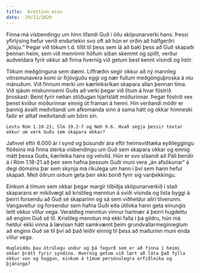 ```yaml
---
title:  Drottinn einn
date:  29/11/2020
---
```


Finna má vísbendingu um hinn lifandi Guð í öllu sköpunarverki hans. Þessi yfirlýsing hefur verið endurtekin svo oft að hún er orðin að hálfgerðri „klisju.“ Þegar við tökum t.d. tillit til þess sem lá að baki þess að Guð skapaði þennan heim, sem við mennirnir höfum síðan skemmt og spillt, verður auðveldara fyrir okkur að finna hvernig við getum best kennt vísindi og listir.

Tökum meðgönguna sem dæmi. Líffræðin segir okkur að ný mannleg vitnsmunavera komi úr frjóvguðu eggi og nær fullum meðgönguþroska á níu mánuðum. Við finnum merki um kærleiksríkan skapara allan þennan tíma. Við sjáum miskunnsemi Guðs að verki þegar við lítum á hvar fóstrið þroskast: Beint fyrir neðan stöðugan hjartslátt móðurinnar. Þegar fóstrið vex þenst kviður móðurinnar einnig út framan á henni. Hin verðandi móðir er þannig ávallt meðvitandi um afkomanda sinn á sama hátt og okkar himneski faðir er alltaf meðvitandi um börn sín.

`Lestu Róm 1.18-21; Slm 19.2-7 og Neh 9.6. Hvað segja þessir textar okkur um verk Guðs sem skapara okkar?`

Jafnvel eftir 6.000 ár í synd og þúsundir ára eftir heimsvíðtæka eyðileggingu flóðsins má finna sterka vísbendingu um Guð sem skapara okkar og einnig mátt þessa Guðs, kærleika hans og velvild. Hún er svo sláandi að Páll bendir á í Róm 1.18-21 að þeir sem hafna þessum Guði muni vera „án afsökunar“ á degi dómsins þar sem skynja má ríkulega um hann í því sem hann hefur skapað. Með öðrum orðum geta þeir ekki borið fyrir sig vanþekkingu.

Einkum á tímum sem okkar þegar margir tilbiðja sköpunarverkið í stað skaparans er mikilvægt að kristileg menntun á sviði vísinda og lista byggi á þeirri forsendu að Guð sé skaparinn og sá sem viðheldur allri tilverunni. Vangaveltur og forsendur sem hafna Guði eða útiloka hann geta einungis leitt okkur villur vega. Veraldleg menntun vinnur hartnær á þeirri hugdettu að enginn Guð sé til. Kristileg menntun má ekki falla í þá gildru, hún má heldur ekki vinna á lævísan hátt samkvæmt þeim grundvallarmeginreglum að enginn Guð sé til því að það leiðir einnig til þess að maðurinn muni enda villur vega.

`Hugleiddu þau ótrúlegu undur og þá fegurð sem er að finna í heimi okkar þrátt fyrir syndina. Hvernig getum við lært að láta það fylla okkur von og huggun, einkum á tímum persónulegra erfiðleika og þjáninga?`